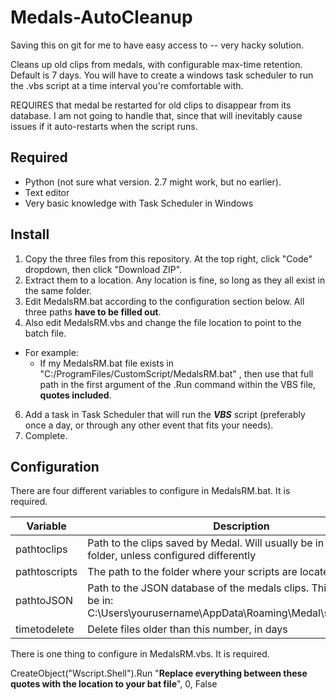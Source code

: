 # Medals-AutoCleanup
Saving this on git for me to have easy access to -- very hacky solution. 

Cleans up old clips from medals, with configurable max-time retention. Default is 7 days. You will have to create a windows task scheduler to run the .vbs script at a time interval you're comfortable with.

REQUIRES that medal be restarted for old clips to disappear from its database. I am not going to handle that, since that will inevitably cause issues if it auto-restarts when the script runs.

## Required
  - Python (not sure what version. 2.7 might work, but no earlier).
  - Text editor
  - Very basic knowledge with Task Scheduler in Windows

## Install
1. Copy the three files from this repository. At the top right, click "Code" dropdown, then click "Download ZIP".
2. Extract them to a location. Any location is fine, so long as they all exist in the same folder.
3. Edit MedalsRM.bat according to the configuration section below. All three paths **have to be filled out**.
4. Also edit MedalsRM.vbs and change the file location to point to the batch file.
  - For example:
    - If my MedalsRM.bat file exists in "C:/ProgramFiles/CustomScript/MedalsRM.bat" , then use that full path in the first argument of the .Run command within the VBS file, **quotes included**.
6. Add a task in Task Scheduler that will run the **_VBS_** script (preferably once a day, or through any other event that fits your needs).
7. Complete.

## Configuration

There are four different variables to configure in MedalsRM.bat. It is required.


| Variable  | Description | Default  |  Required  |
| ------------- | ------------- | ------------- |------------- |
| pathtoclips  | Path to the clips saved by Medal. Will usually be in your Videos folder, unless configured differently  | None  | Yes  |
| pathtoscripts  | The path to the folder where your scripts are located  | None  | Yes  |
| pathtoJSON  | Path to the JSON database of the medals clips. This will usually be in: C:\Users\yourusername\AppData\Roaming\Medal\store\clips.json | None  | Yes  |
| timetodelete  | Delete files older than this number, in days | 7  |  No  |


There is one thing to configure in MedalsRM.vbs. It is required.

CreateObject("Wscript.Shell").Run "**Replace everything between these quotes with the location to your bat file**", 0, False
